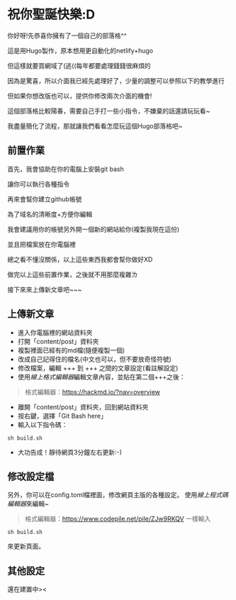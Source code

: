 # 祝你聖誕快樂:D

你好呀!先恭喜你擁有了一個自己的部落格^^

這是用Hugo製作，原本想用更自動化的netlify+hugo

但這樣就要買網域了(逃((每年都要處理錢錢很麻煩的

因為是驚喜，所以介面我已經先處理好了，少量的調整可以參照以下的教學進行

但如果你想改版也可以，提供你修改兩次介面的機會!


這個部落格比較陽春，需要自己手打一些小指令，不嫌棄的話還請玩玩看~

我盡量簡化了流程，那就讓我們看看怎麼玩這個Hugo部落格吧~

## 前置作業

首先，我會協助在你的電腦上安裝git bash

讓你可以執行各種指令

再來會幫你建立github帳號

為了域名的清晰度+方便你編輯

我會建議用你的帳號另外開一個新的網站給你(複製我現在這份)

並且把檔案放在你電腦裡

總之看不懂沒關係，以上這些東西我都會幫你做好XD


做完以上這些前置作業，之後就不用那麼複雜ㄌ

接下來來上傳新文章吧~~~

## 上傳新文章
* 進入你電腦裡的網站資料夾
* 打開「content/post」資料夾
* 複製裡面已經有的md檔(隨便複製一個)
* 改成自己記得住的檔名(中文也可以，但不要放奇怪符號)
* 修改檔案，編輯 +++ 到 +++ 之間的文章設定(看註解設定)
* 使用*線上格式編輯器*編輯文章內容，並貼在第二個+++之後：
> 格式編輯器：https://hackmd.io/?nav=overview
* 離開「content/post」資料夾，回到網站資料夾
* 按右鍵，選擇「Git Bash here」
* 輸入以下指令碼：
```
sh build.sh
```
* 大功告成！靜待網頁3分鐘左右更新:-)

## 修改設定檔
另外，你可以在config.toml檔裡面，修改網頁主版的各種設定。
使用*線上程式碼編輯器*來編輯~
> 格式編輯器：https://www.codepile.net/pile/ZJw9RKQV
一樣輸入
```
sh build.sh
```
來更新頁面。

## 其他設定
還在建置中><